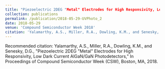 ```yaml
---
title: "Piezoelectric 2DEG "Metal" Electrodes for High Responsivity, Low Dark Current AlGaN/GaN Photodetectors"
collection: publications
permalink: /publication/2018-05-29-UVPhoto_2
date: 2018-05-29
venue: 'Compound Semiconductor Week 2018'
citation: 'Yalamarthy, A.S., Miller, R.A., Dowling, K.M., and Senesky, D.G., &quot;Piezoelectric 2DEG &quot;Metal&quot; Electrodes for High Responsivity, Low Dark Current AlGaN/GaN Photodetectors,&quot; In Proceedings of Compound Semiconductor Week (CSW), Boston, MA, 2018.'
---
```

Recommended citation: Yalamarthy, A.S., Miller, R.A., Dowling, K.M., and Senesky, D.G., "Piezoelectric 2DEG "Metal" Electrodes for High Responsivity, Low Dark Current AlGaN/GaN Photodetectors," In Proceedings of Compound Semiconductor Week (CSW), Boston, MA, 2018.